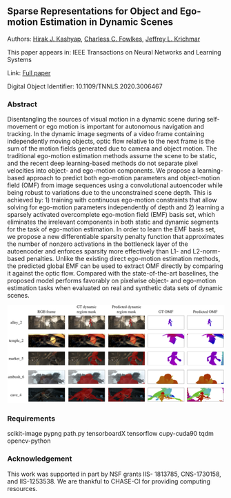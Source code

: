 ## Sparse Representations for Object and Ego-motion Estimation in Dynamic Scenes

Authors: [Hirak J. Kashyap](https://www.ics.uci.edu/~kashyaph/), [Charless C. Fowlkes](https://www.ics.uci.edu/~fowlkes/), [Jeffrey L. Krichmar](http://www.socsci.uci.edu/~jkrichma/) 

This paper appears in: IEEE Transactions on Neural Networks and Learning Systems

Link: [Full paper](https://doi.org/10.1109/TNNLS.2020.3006467)

Digital Object Identifier: 10.1109/TNNLS.2020.3006467

### Abstract

Disentangling the sources of visual motion in a dynamic scene during self-movement or ego motion is important for autonomous navigation and tracking. In the dynamic image segments of a video frame containing independently moving objects, optic flow relative to the next frame is the sum of the motion fields generated due to camera and object motion. The traditional ego-motion estimation methods assume the scene to be static, and the recent deep learning-based methods do not separate pixel velocities into object- and ego-motion components. We propose a learning-based approach to predict both ego-motion parameters and object-motion field (OMF) from image sequences using a convolutional autoencoder while being robust to variations due to the unconstrained scene depth. This is achieved by: 1) training with continuous ego-motion constraints that allow solving for ego-motion parameters independently of depth and 2) learning a sparsely activated overcomplete ego-motion field (EMF) basis set, which eliminates the irrelevant components in both static and dynamic segments for the task of ego-motion estimation. In order to learn the EMF basis set, we propose a new differentiable sparsity penalty function that approximates the number of nonzero activations in the bottleneck layer of the autoencoder and enforces sparsity more effectively than L1- and L2-norm-based penalties. Unlike the existing direct ego-motion estimation methods, the predicted global EMF can be used to extract OMF directly by comparing it against the optic flow. Compared with the state-of-the-art baselines, the proposed model performs favorably on pixelwise object- and ego-motion estimation tasks when evaluated on real and synthetic data sets of dynamic scenes.

![](sintel_OMF.png)

### Requirements
scikit-image
pypng
path.py
tensorboardX
tensorflow
cupy-cuda90
tqdm
opencv-python


### Acknowledgement
This work was supported in part by NSF grants IIS- 1813785, CNS-1730158, and IIS-1253538. We are thankful to CHASE-CI for providing computing resources.
